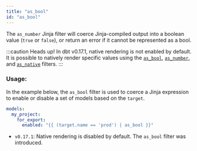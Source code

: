 ```yaml
---
title: "as_bool"
id: "as_bool"
---
```


The `as_number` Jinja filter will coerce Jinja-compiled output into a boolean
value (`true` or `false`), or return an error if it cannot be represented
as a bool.

:::caution Heads up!
In dbt v0.17.1, native rendering is not enabled by default. It is possible to
natively render specific values using the [`as_bool`](as_bool), 
[`as_number`](as_number), and [`as_native`](as_native) filters.
:::

### Usage:

In the example below, the `as_bool` filter is used to coerce a Jinja 
expression to enable or disable a set of models based on the `target`.

<File name='dbt_project.yml'>

```yml
models:
  my_project:
    for_export:
      enabled: "{{ (target.name == 'prod') | as_bool }}"
```

</File>

<Changelog>

* `v0.17.1`: Native rendering is disabled by default. The `as_bool` filter was 
introduced.

</Changelog>
